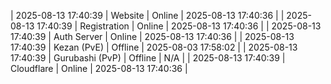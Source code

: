 | 2025-08-13 17:40:39 | Website | Online | 2025-08-13 17:40:36 |
| 2025-08-13 17:40:39 | Registration | Online | 2025-08-13 17:40:36 |
| 2025-08-13 17:40:39 | Auth Server | Online | 2025-08-13 17:40:36 |
| 2025-08-13 17:40:39 | Kezan (PvE) | Offline | 2025-08-03 17:58:02 |
| 2025-08-13 17:40:39 | Gurubashi (PvP) | Offline | N/A |
| 2025-08-13 17:40:39 | Cloudflare | Online | 2025-08-13 17:40:36 |

